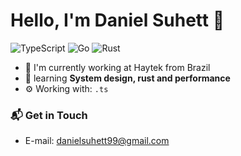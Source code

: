 # Hello, I'm Daniel Suhett 👋

![TypeScript](https://img.shields.io/badge/TypeScript-Expert-blue)
![Go](https://img.shields.io/badge/Go-cyan)
![Rust](https://img.shields.io/badge/Rust-Beginner-orange)

- 🔭 I'm currently working at Haytek from Brazil
- 🌱 learning **System design, rust and performance**
- ⚙️ Working with: `.ts`

### 📬 Get in Touch

- E-mail: danielsuhett99@gmail.com

